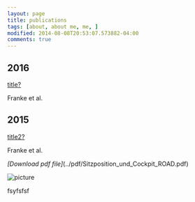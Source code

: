 ```yaml
---
layout: page
title: publications
tags: [about, about me, me, ]
modified: 2014-08-08T20:53:07.573882-04:00
comments: true
---
```


## 2016

[title?](http://google.com)

Franke et al.

## 2015

[title2?](http://google.com)

Franke et al.

*[Download pdf file]*(../pdf/Sitzposition_und_Cockpit_ROAD.pdf)

![picture](../images/bio-photo.jpg) 

fsyfsfsf
